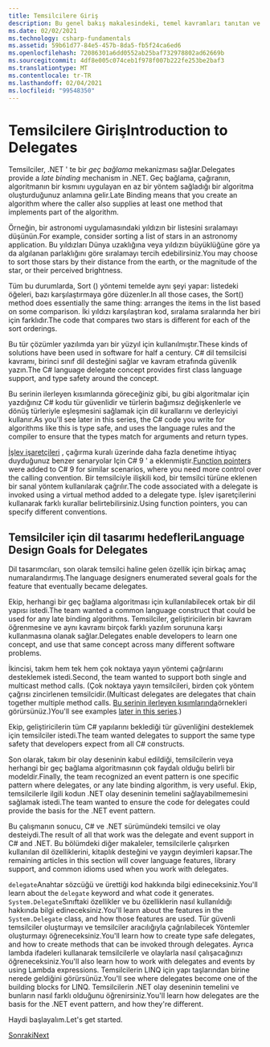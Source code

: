 ```yaml
---
title: Temsilcilere Giriş
description: Bu genel bakış makalesindeki, temel kavramları tanıtan ve temsilciler için dil tasarımı hedeflerini tartışarak Temsilciler hakkında bilgi edinin.
ms.date: 02/02/2021
ms.technology: csharp-fundamentals
ms.assetid: 59b61d77-84e5-457b-8da5-fb5f24ca6ed6
ms.openlocfilehash: 72086301a6dd0552ab25baf732978802ad62669b
ms.sourcegitcommit: 4df8e005c074ceb1f978f007b222fe253be2baf3
ms.translationtype: MT
ms.contentlocale: tr-TR
ms.lasthandoff: 02/04/2021
ms.locfileid: "99548350"
---
```

# <a name="introduction-to-delegates"></a><span data-ttu-id="3062c-103">Temsilcilere Giriş</span><span class="sxs-lookup"><span data-stu-id="3062c-103">Introduction to Delegates</span></span>

<span data-ttu-id="3062c-104">Temsilciler, .NET ' te bir *geç bağlama* mekanizması sağlar.</span><span class="sxs-lookup"><span data-stu-id="3062c-104">Delegates provide a *late binding* mechanism in .NET.</span></span> <span data-ttu-id="3062c-105">Geç bağlama, çağıranın, algoritmanın bir kısmını uygulayan en az bir yöntem sağladığı bir algoritma oluşturduğunuz anlamına gelir.</span><span class="sxs-lookup"><span data-stu-id="3062c-105">Late Binding means that you create an algorithm where the caller also supplies at least one method that implements part of the algorithm.</span></span>

<span data-ttu-id="3062c-106">Örneğin, bir astronomi uygulamasındaki yıldızın bir listesini sıralamayı düşünün.</span><span class="sxs-lookup"><span data-stu-id="3062c-106">For example, consider sorting a list of stars in an astronomy application.</span></span>
<span data-ttu-id="3062c-107">Bu yıldızları Dünya uzaklığına veya yıldızın büyüklüğüne göre ya da algılanan parlaklığını göre sıralamayı tercih edebilirsiniz.</span><span class="sxs-lookup"><span data-stu-id="3062c-107">You may choose to sort those stars by their distance from the earth, or the magnitude of the star, or their perceived brightness.</span></span>

<span data-ttu-id="3062c-108">Tüm bu durumlarda, Sort () yöntemi temelde aynı şeyi yapar: listedeki öğeleri, bazı karşılaştırmaya göre düzenler.</span><span class="sxs-lookup"><span data-stu-id="3062c-108">In all those cases, the Sort() method does essentially the same thing: arranges the items in the list based on some comparison.</span></span> <span data-ttu-id="3062c-109">İki yıldızı karşılaştıran kod, sıralama sıralarında her biri için farklıdır.</span><span class="sxs-lookup"><span data-stu-id="3062c-109">The code that compares two stars is different for each of the sort orderings.</span></span>

<span data-ttu-id="3062c-110">Bu tür çözümler yazılımda yarı bir yüzyıl için kullanılmıştır.</span><span class="sxs-lookup"><span data-stu-id="3062c-110">These kinds of solutions have been used in software for half a century.</span></span>
<span data-ttu-id="3062c-111">C# dil temsilcisi kavramı, birinci sınıf dil desteğini sağlar ve kavram etrafında güvenlik yazın.</span><span class="sxs-lookup"><span data-stu-id="3062c-111">The C# language delegate concept provides first class language support, and type safety around the concept.</span></span>

<span data-ttu-id="3062c-112">Bu serinin ilerleyen kısımlarında göreceğiniz gibi, bu gibi algoritmalar için yazdığınız C# kodu tür güvenlidir ve türlerin bağımsız değişkenlerle ve dönüş türleriyle eşleşmesini sağlamak için dil kurallarını ve derleyiciyi kullanır.</span><span class="sxs-lookup"><span data-stu-id="3062c-112">As you'll see later in this series, the C# code you write for algorithms like this is type safe, and uses the language rules and the compiler to ensure that the types match for arguments and return types.</span></span>

<span data-ttu-id="3062c-113">[İşlev işaretçileri](~/_csharplang/proposals/csharp-9.0/function-pointers.md) , çağırma kuralı üzerinde daha fazla denetime ihtiyaç duyduğunuz benzer senaryolar Için C# 9 ' a eklenmiştir.</span><span class="sxs-lookup"><span data-stu-id="3062c-113">[Function pointers](~/_csharplang/proposals/csharp-9.0/function-pointers.md) were added to C# 9 for similar scenarios, where you need more control over the calling convention.</span></span> <span data-ttu-id="3062c-114">Bir temsilciyle ilişkili kod, bir temsilci türüne eklenen bir sanal yöntem kullanılarak çağrılır.</span><span class="sxs-lookup"><span data-stu-id="3062c-114">The code associated with a delegate is invoked using a virtual method added to a delegate type.</span></span> <span data-ttu-id="3062c-115">İşlev işaretçilerini kullanarak farklı kurallar belirtebilirsiniz.</span><span class="sxs-lookup"><span data-stu-id="3062c-115">Using function pointers, you can specify different conventions.</span></span>

## <a name="language-design-goals-for-delegates"></a><span data-ttu-id="3062c-116">Temsilciler için dil tasarımı hedefleri</span><span class="sxs-lookup"><span data-stu-id="3062c-116">Language Design Goals for Delegates</span></span>

<span data-ttu-id="3062c-117">Dil tasarımcıları, son olarak temsilci haline gelen özellik için birkaç amaç numaralandırmış.</span><span class="sxs-lookup"><span data-stu-id="3062c-117">The language designers enumerated several goals for the feature that eventually became delegates.</span></span>

<span data-ttu-id="3062c-118">Ekip, herhangi bir geç bağlama algoritması için kullanılabilecek ortak bir dil yapısı istedi.</span><span class="sxs-lookup"><span data-stu-id="3062c-118">The team wanted a common language construct that could be used for any late binding algorithms.</span></span> <span data-ttu-id="3062c-119">Temsilciler, geliştiricilerin bir kavram öğrenmesine ve aynı kavramı birçok farklı yazılım sorununa karşı kullanmasına olanak sağlar.</span><span class="sxs-lookup"><span data-stu-id="3062c-119">Delegates enable developers to learn one concept, and use that same concept across many different software problems.</span></span>

<span data-ttu-id="3062c-120">İkincisi, takım hem tek hem çok noktaya yayın yöntemi çağrılarını desteklemek istedi.</span><span class="sxs-lookup"><span data-stu-id="3062c-120">Second, the team wanted to support both single and multicast method calls.</span></span> <span data-ttu-id="3062c-121">(Çok noktaya yayın temsilcileri, birden çok yöntem çağrısı zincirlenen temsilcidir.</span><span class="sxs-lookup"><span data-stu-id="3062c-121">(Multicast delegates are delegates that chain together multiple method calls.</span></span>
<span data-ttu-id="3062c-122">[Bu serinin ilerleyen kısımlarında](delegate-class.md)örnekleri görürsünüz.)</span><span class="sxs-lookup"><span data-stu-id="3062c-122">You'll see examples [later in this series](delegate-class.md).)</span></span>

<span data-ttu-id="3062c-123">Ekip, geliştiricilerin tüm C# yapılarını beklediği tür güvenliğini desteklemek için temsilciler istedi.</span><span class="sxs-lookup"><span data-stu-id="3062c-123">The team wanted delegates to support the same type safety that developers expect from all C# constructs.</span></span>

<span data-ttu-id="3062c-124">Son olarak, takım bir olay deseninin kabul edildiği, temsilcilerin veya herhangi bir geç bağlama algoritmasının çok faydalı olduğu belirli bir modeldir.</span><span class="sxs-lookup"><span data-stu-id="3062c-124">Finally, the team recognized an event pattern is one specific pattern where delegates, or any late binding algorithm, is very useful.</span></span> <span data-ttu-id="3062c-125">Ekip, temsilcilerle ilgili kodun .NET olay deseninin temelini sağlayabilmemesini sağlamak istedi.</span><span class="sxs-lookup"><span data-stu-id="3062c-125">The team wanted to ensure the code for delegates could provide the basis for the .NET event pattern.</span></span>

<span data-ttu-id="3062c-126">Bu çalışmanın sonucu, C# ve .NET sürümündeki temsilci ve olay desteiydi.</span><span class="sxs-lookup"><span data-stu-id="3062c-126">The result of all that work was the delegate and event support in C# and .NET.</span></span> <span data-ttu-id="3062c-127">Bu bölümdeki diğer makaleler, temsilcilerle çalışırken kullanılan dil özelliklerini, kitaplık desteğini ve yaygın deyimleri kapsar.</span><span class="sxs-lookup"><span data-stu-id="3062c-127">The remaining articles in this section will cover language features, library support, and common idioms used when you work with delegates.</span></span>

<span data-ttu-id="3062c-128">`delegate`Anahtar sözcüğü ve ürettiği kod hakkında bilgi edineceksiniz.</span><span class="sxs-lookup"><span data-stu-id="3062c-128">You'll learn about the `delegate` keyword and what code it generates.</span></span> <span data-ttu-id="3062c-129">`System.Delegate`Sınıftaki özellikler ve bu özelliklerin nasıl kullanıldığı hakkında bilgi edineceksiniz.</span><span class="sxs-lookup"><span data-stu-id="3062c-129">You'll learn about the features in the `System.Delegate` class, and how those features are used.</span></span> <span data-ttu-id="3062c-130">Tür güvenli temsilciler oluşturmayı ve temsilciler aracılığıyla çağrılabilecek Yöntemler oluşturmayı öğreneceksiniz.</span><span class="sxs-lookup"><span data-stu-id="3062c-130">You'll learn how to create type safe delegates, and how to create methods that can be invoked through delegates.</span></span> <span data-ttu-id="3062c-131">Ayrıca lambda ifadeleri kullanarak temsilcilerle ve olaylarla nasıl çalışacağınızı öğreneceksiniz.</span><span class="sxs-lookup"><span data-stu-id="3062c-131">You'll also learn how to work with delegates and events by using Lambda expressions.</span></span> <span data-ttu-id="3062c-132">Temsilcilerin LINQ için yapı taşlarından birine nerede geldiğini görürsünüz.</span><span class="sxs-lookup"><span data-stu-id="3062c-132">You'll see where delegates become one of the building blocks for LINQ.</span></span> <span data-ttu-id="3062c-133">Temsilcilerin .NET olay deseninin temelini ve bunların nasıl farklı olduğunu öğrenirsiniz.</span><span class="sxs-lookup"><span data-stu-id="3062c-133">You'll learn how delegates are the basis for the .NET event pattern, and how they're different.</span></span>

<span data-ttu-id="3062c-134">Haydi başlayalım.</span><span class="sxs-lookup"><span data-stu-id="3062c-134">Let's get started.</span></span>

[<span data-ttu-id="3062c-135">Sonraki</span><span class="sxs-lookup"><span data-stu-id="3062c-135">Next</span></span>](delegate-class.md)
